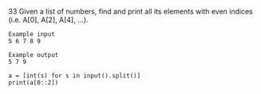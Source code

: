 33 Given a list of numbers, find and print all its elements with even indices (i.e. A[0], A[2], A[4], ...).


```
Example input
5 6 7 8 9

Example output
5 7 9
```

```
a = [int(s) for s in input().split()]
print(a[0::2])
```

